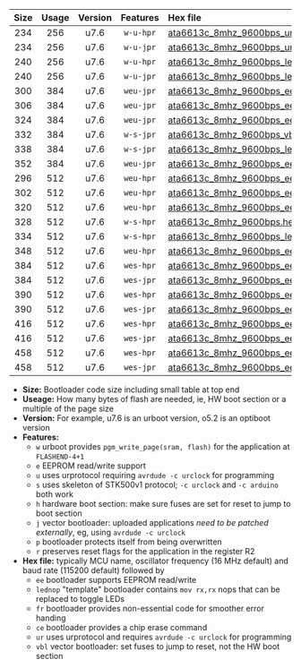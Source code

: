 |Size|Usage|Version|Features|Hex file|
|:-:|:-:|:-:|:-:|:--|
|234|256|u7.6|`w-u-hpr`|[ata6613c_8mhz_9600bps_ur.hex](https://raw.githubusercontent.com/stefanrueger/urboot/main//ata6613c_8mhz_9600bps_ur.hex)|
|234|256|u7.6|`w-u-jpr`|[ata6613c_8mhz_9600bps_ur_vbl.hex](https://raw.githubusercontent.com/stefanrueger/urboot/main//ata6613c_8mhz_9600bps_ur_vbl.hex)|
|240|256|u7.6|`w-u-hpr`|[ata6613c_8mhz_9600bps_lednop_ur.hex](https://raw.githubusercontent.com/stefanrueger/urboot/main//ata6613c_8mhz_9600bps_lednop_ur.hex)|
|240|256|u7.6|`w-u-jpr`|[ata6613c_8mhz_9600bps_lednop_ur_vbl.hex](https://raw.githubusercontent.com/stefanrueger/urboot/main//ata6613c_8mhz_9600bps_lednop_ur_vbl.hex)|
|300|384|u7.6|`weu-jpr`|[ata6613c_8mhz_9600bps_ee_ur_vbl.hex](https://raw.githubusercontent.com/stefanrueger/urboot/main//ata6613c_8mhz_9600bps_ee_ur_vbl.hex)|
|306|384|u7.6|`weu-jpr`|[ata6613c_8mhz_9600bps_ee_lednop_ur_vbl.hex](https://raw.githubusercontent.com/stefanrueger/urboot/main//ata6613c_8mhz_9600bps_ee_lednop_ur_vbl.hex)|
|324|384|u7.6|`weu-jpr`|[ata6613c_8mhz_9600bps_ee_lednop_fr_ur_vbl.hex](https://raw.githubusercontent.com/stefanrueger/urboot/main//ata6613c_8mhz_9600bps_ee_lednop_fr_ur_vbl.hex)|
|332|384|u7.6|`w-s-jpr`|[ata6613c_8mhz_9600bps_vbl.hex](https://raw.githubusercontent.com/stefanrueger/urboot/main//ata6613c_8mhz_9600bps_vbl.hex)|
|338|384|u7.6|`w-s-jpr`|[ata6613c_8mhz_9600bps_lednop_vbl.hex](https://raw.githubusercontent.com/stefanrueger/urboot/main//ata6613c_8mhz_9600bps_lednop_vbl.hex)|
|352|384|u7.6|`weu-jpr`|[ata6613c_8mhz_9600bps_ee_lednop_fr_ce_ur_vbl.hex](https://raw.githubusercontent.com/stefanrueger/urboot/main//ata6613c_8mhz_9600bps_ee_lednop_fr_ce_ur_vbl.hex)|
|296|512|u7.6|`weu-hpr`|[ata6613c_8mhz_9600bps_ee_ur.hex](https://raw.githubusercontent.com/stefanrueger/urboot/main//ata6613c_8mhz_9600bps_ee_ur.hex)|
|302|512|u7.6|`weu-hpr`|[ata6613c_8mhz_9600bps_ee_lednop_ur.hex](https://raw.githubusercontent.com/stefanrueger/urboot/main//ata6613c_8mhz_9600bps_ee_lednop_ur.hex)|
|320|512|u7.6|`weu-hpr`|[ata6613c_8mhz_9600bps_ee_lednop_fr_ur.hex](https://raw.githubusercontent.com/stefanrueger/urboot/main//ata6613c_8mhz_9600bps_ee_lednop_fr_ur.hex)|
|328|512|u7.6|`w-s-hpr`|[ata6613c_8mhz_9600bps.hex](https://raw.githubusercontent.com/stefanrueger/urboot/main//ata6613c_8mhz_9600bps.hex)|
|334|512|u7.6|`w-s-hpr`|[ata6613c_8mhz_9600bps_lednop.hex](https://raw.githubusercontent.com/stefanrueger/urboot/main//ata6613c_8mhz_9600bps_lednop.hex)|
|348|512|u7.6|`weu-hpr`|[ata6613c_8mhz_9600bps_ee_lednop_fr_ce_ur.hex](https://raw.githubusercontent.com/stefanrueger/urboot/main//ata6613c_8mhz_9600bps_ee_lednop_fr_ce_ur.hex)|
|384|512|u7.6|`wes-hpr`|[ata6613c_8mhz_9600bps_ee.hex](https://raw.githubusercontent.com/stefanrueger/urboot/main//ata6613c_8mhz_9600bps_ee.hex)|
|384|512|u7.6|`wes-jpr`|[ata6613c_8mhz_9600bps_ee_vbl.hex](https://raw.githubusercontent.com/stefanrueger/urboot/main//ata6613c_8mhz_9600bps_ee_vbl.hex)|
|390|512|u7.6|`wes-hpr`|[ata6613c_8mhz_9600bps_ee_lednop.hex](https://raw.githubusercontent.com/stefanrueger/urboot/main//ata6613c_8mhz_9600bps_ee_lednop.hex)|
|390|512|u7.6|`wes-jpr`|[ata6613c_8mhz_9600bps_ee_lednop_vbl.hex](https://raw.githubusercontent.com/stefanrueger/urboot/main//ata6613c_8mhz_9600bps_ee_lednop_vbl.hex)|
|416|512|u7.6|`wes-hpr`|[ata6613c_8mhz_9600bps_ee_lednop_fr.hex](https://raw.githubusercontent.com/stefanrueger/urboot/main//ata6613c_8mhz_9600bps_ee_lednop_fr.hex)|
|416|512|u7.6|`wes-jpr`|[ata6613c_8mhz_9600bps_ee_lednop_fr_vbl.hex](https://raw.githubusercontent.com/stefanrueger/urboot/main//ata6613c_8mhz_9600bps_ee_lednop_fr_vbl.hex)|
|458|512|u7.6|`wes-hpr`|[ata6613c_8mhz_9600bps_ee_lednop_fr_ce.hex](https://raw.githubusercontent.com/stefanrueger/urboot/main//ata6613c_8mhz_9600bps_ee_lednop_fr_ce.hex)|
|458|512|u7.6|`wes-jpr`|[ata6613c_8mhz_9600bps_ee_lednop_fr_ce_vbl.hex](https://raw.githubusercontent.com/stefanrueger/urboot/main//ata6613c_8mhz_9600bps_ee_lednop_fr_ce_vbl.hex)|

- **Size:** Bootloader code size including small table at top end
- **Useage:** How many bytes of flash are needed, ie, HW boot section or a multiple of the page size
- **Version:** For example, u7.6 is an urboot version, o5.2 is an optiboot version
- **Features:**
  + `w` urboot provides `pgm_write_page(sram, flash)` for the application at `FLASHEND-4+1`
  + `e` EEPROM read/write support
  + `u` uses urprotocol requiring `avrdude -c urclock` for programming
  + `s` uses skeleton of STK500v1 protocol; `-c urclock` and `-c arduino` both work
  + `h` hardware boot section: make sure fuses are set for reset to jump to boot section
  + `j` vector bootloader: uploaded applications *need to be patched externally*, eg, using `avrdude -c urclock`
  + `p` bootloader protects itself from being overwritten
  + `r` preserves reset flags for the application in the register R2
- **Hex file:** typically MCU name, oscillator frequency (16 MHz default) and baud rate (115200 default) followed by
  + `ee` bootloader supports EEPROM read/write
  + `lednop` "template" bootloader contains `mov rx,rx` nops that can be replaced to toggle LEDs
  + `fr` bootloader provides non-essential code for smoother error handing
  + `ce` bootloader provides a chip erase command
  + `ur` uses urprotocol and requires `avrdude -c urclock` for programming
  + `vbl` vector bootloader: set fuses to jump to reset, not the HW boot section
